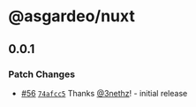 # @asgardeo/nuxt

## 0.0.1

### Patch Changes

- [#56](https://github.com/asgardeo/javascript/pull/56)
  [`74afcc5`](https://github.com/asgardeo/javascript/commit/74afcc5bbf3dcfd8a2ec0c0026b709eafbe609a1) Thanks
  [@3nethz](https://github.com/3nethz)! - initial release
